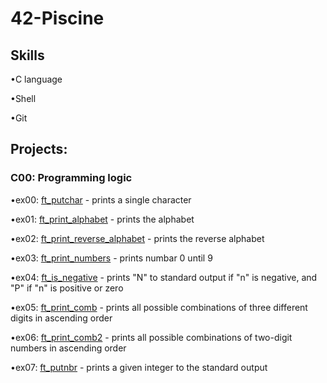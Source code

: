 # 42-Piscine

## Skills
•C language

•Shell

•Git

## Projects:

### C00: Programming logic
•ex00: [ft_putchar](https://github.com/debsalbornoz/42-Piscine-Sp/blob/main/C00/ex00/ft_putchar.c) - prints a single character 

•ex01: [ft_print_alphabet](https://github.com/debsalbornoz/42-Piscine-Sp/tree/main/C00/ex01) - prints the alphabet

•ex02: [ft_print_reverse_alphabet](https://github.com/debsalbornoz/42-Piscine-Sp/tree/main/C00/ex02) - prints the reverse alphabet

•ex03: [ft_print_numbers](https://github.com/debsalbornoz/42-Piscine-Sp/tree/main/C00/ex03) - prints numbar 0 until 9

•ex04: [ft_is_negative](https://github.com/debsalbornoz/42-Piscine-Sp/tree/main/C00/ex04) - prints "N" to standard output if "n" is negative, and "P" if "n" is positive or zero

•ex05: [ft_print_comb](https://github.com/debsalbornoz/42-Piscine-Sp/tree/main/C00/ex05) -  prints all possible combinations of three different digits in ascending order

•ex06: [ft_print_comb2](https://github.com/debsalbornoz/42-Piscine-Sp/tree/main/C00/ex06) - prints all possible combinations of two-digit numbers in ascending order

•ex07: [ft_putnbr](https://github.com/debsalbornoz/42-Piscine-Sp/tree/main/C00/ex07) - prints a given integer to the standard output
